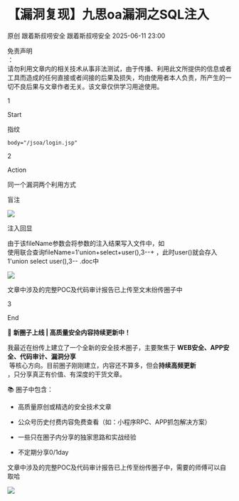 #  【漏洞复现】九思oa漏洞之SQL注入  
原创 跟着斯叔唠安全  跟着斯叔唠安全   2025-06-11 23:00  
  
免责声明  
：  
请勿利用文章内的相关技术从事非法测试，由于传播、利用此文所提供的信息或者工具而造成的任何直接或者间接的后果及损失，均由使用者本人负责，所产生的一切不良后果与文章作者无关。该文章仅供学习用途使用。  
  
  
1  
  
Start  
  
指纹  
```
body="/jsoa/login.jsp"
```  
  
  
2  
  
Action  
  
同一个漏洞两个利用方式  
  
盲注  
  
![](https://mmbiz.qpic.cn/mmbiz_png/pKCicPnn24UZ6QDkv2TicBf2DLYicdenUBLK9DvGWWLL0sic3cQSDVp6myAMvkpiaC0hibONUWxYIlKxbfanJzk47nzg/640?wx_fmt=png&from=appmsg "")  
  
注入回显  
  
由于该fileName参数会将参数的注入结果写入文件中，如  
使⽤联合查询fileName=1'union+select+user(),3--+ ，此时user()就会存⼊1'union select user(),3-- .doc中  
  
![](https://mmbiz.qpic.cn/mmbiz_png/pKCicPnn24UZ6QDkv2TicBf2DLYicdenUBL11lJHiavSh1J9v1mb2nu1vicdsicQzJUAdYChrVbx3aG2qnupgEDrs0Xw/640?wx_fmt=png&from=appmsg "")  
  
文章中涉及的完整POC及代码审计报告已上传至文末纷传圈子中  
  
  
3  
  
End  
  
🚀 **新圈子上线 | 高质量安全内容持续更新中！**  
  
我最近在纷传上建立了一个全新的安全技术圈子，主要聚焦于 **WEB安全、APP安全、代码审计、漏洞分享**  
 等核心方向。目前圈子刚刚建立，内容还不算多，但会**持续高频更新**  
，只分享真正有价值、有深度的干货文章。  
  
📚 圈子中包含：  
- 高质量原创或精选的安全技术文章  
  
- 公众号历史付费内容免费查看（如：小程序RPC、APP抓包解决方案）  
  
- 一些只在圈子内分享的独家思路和实战经验  
  
- 不定期分享0/1day  
  
文章中涉及的完整POC及代码审计报告已上传至纷传圈子中，需要的师傅可以自取哈  
  
![](https://mmbiz.qpic.cn/mmbiz_png/pKCicPnn24UaQw8cfe5zo87XFXicicayuia9gvdmBnX6lOnSygn4NFJlzqeyxyes0uIYicDwGwh3rbAYicdwYFhK3Ang/640?wx_fmt=png&from=appmsg "")  
  
  
  
  
